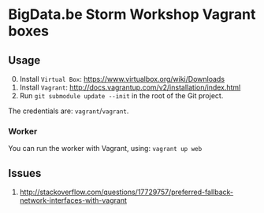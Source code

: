 # BigData.be Storm Workshop Vagrant boxes

## Usage

0. Install ``Virtual Box``: https://www.virtualbox.org/wiki/Downloads
1. Install ``Vagrant``: http://docs.vagrantup.com/v2/installation/index.html
2. Run ``git submodule update --init`` in the root of the Git project.

The credentials are: ``vagrant``/``vagrant``.

### Worker

You can run the worker with Vagrant, using:
``vagrant up web``


## Issues

1. http://stackoverflow.com/questions/17729757/preferred-fallback-network-interfaces-with-vagrant
